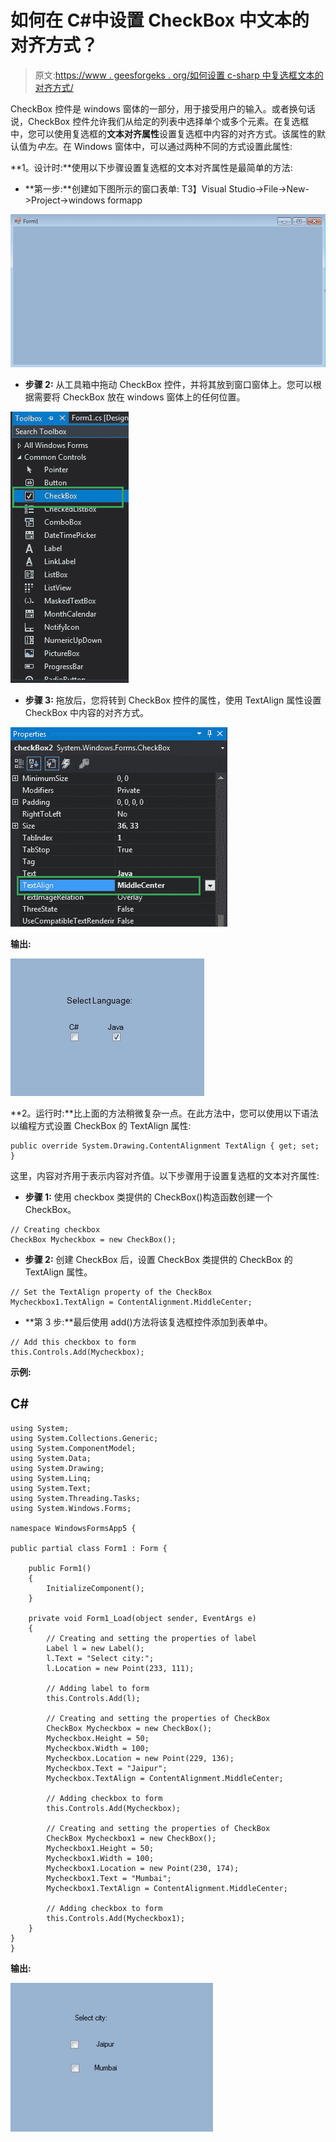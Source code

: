 # 如何在 C#中设置 CheckBox 中文本的对齐方式？

> 原文:[https://www . geesforgeks . org/如何设置 c-sharp 中复选框文本的对齐方式/](https://www.geeksforgeeks.org/how-to-set-the-alignment-of-text-in-checkbox-in-c-sharp/)

CheckBox 控件是 windows 窗体的一部分，用于接受用户的输入。或者换句话说，CheckBox 控件允许我们从给定的列表中选择单个或多个元素。在复选框中，您可以使用复选框的**文本对齐属性**设置复选框中内容的对齐方式。该属性的默认值为*中左*。在 Windows 窗体中，可以通过两种不同的方式设置此属性:

**1。设计时:**使用以下步骤设置复选框的文本对齐属性是最简单的方法:

*   **第一步:**创建如下图所示的窗口表单:
    T3】Visual Studio->File->New->Project->windows formapp

![](img/9889dfd1d09174ca813cf58170ab9cc8.png)

*   **步骤 2:** 从工具箱中拖动 CheckBox 控件，并将其放到窗口窗体上。您可以根据需要将 CheckBox 放在 windows 窗体上的任何位置。

![](img/b2eefad9eaf627dfc013a2924a1a41f0.png)

*   **步骤 3:** 拖放后，您将转到 CheckBox 控件的属性，使用 TextAlign 属性设置 CheckBox 中内容的对齐方式。

![](img/a7ba2d05236a3189dfc18db3272b7c21.png)

**输出:**

![](img/80ec2da7f7089d4cff39007dba12b2fb.png)

**2。运行时:**比上面的方法稍微复杂一点。在此方法中，您可以使用以下语法以编程方式设置 CheckBox 的 TextAlign 属性:

```
public override System.Drawing.ContentAlignment TextAlign { get; set; }
```

这里，内容对齐用于表示内容对齐值。以下步骤用于设置复选框的文本对齐属性:

*   **步骤 1:** 使用 checkbox 类提供的 CheckBox()构造函数创建一个 CheckBox。

```
// Creating checkbox
CheckBox Mycheckbox = new CheckBox();
```

*   **步骤 2:** 创建 CheckBox 后，设置 CheckBox 类提供的 CheckBox 的 TextAlign 属性。

```
// Set the TextAlign property of the CheckBox
Mycheckbox1.TextAlign = ContentAlignment.MiddleCenter;
```

*   **第 3 步:**最后使用 add()方法将该复选框控件添加到表单中。

```
// Add this checkbox to form
this.Controls.Add(Mycheckbox);
```

**示例:**

## C#

```
using System;
using System.Collections.Generic;
using System.ComponentModel;
using System.Data;
using System.Drawing;
using System.Linq;
using System.Text;
using System.Threading.Tasks;
using System.Windows.Forms;

namespace WindowsFormsApp5 {

public partial class Form1 : Form {

    public Form1()
    {
        InitializeComponent();
    }

    private void Form1_Load(object sender, EventArgs e)
    {
        // Creating and setting the properties of label
        Label l = new Label();
        l.Text = "Select city:";
        l.Location = new Point(233, 111);

        // Adding label to form
        this.Controls.Add(l);

        // Creating and setting the properties of CheckBox
        CheckBox Mycheckbox = new CheckBox();
        Mycheckbox.Height = 50;
        Mycheckbox.Width = 100;
        Mycheckbox.Location = new Point(229, 136);
        Mycheckbox.Text = "Jaipur";
        Mycheckbox.TextAlign = ContentAlignment.MiddleCenter;

        // Adding checkbox to form
        this.Controls.Add(Mycheckbox);

        // Creating and setting the properties of CheckBox
        CheckBox Mycheckbox1 = new CheckBox();
        Mycheckbox1.Height = 50;
        Mycheckbox1.Width = 100;
        Mycheckbox1.Location = new Point(230, 174);
        Mycheckbox1.Text = "Mumbai";
        Mycheckbox1.TextAlign = ContentAlignment.MiddleCenter;

        // Adding checkbox to form
        this.Controls.Add(Mycheckbox1);
    }
}
}
```

**输出:**

![](img/15736c355c5f21a52034cbf1f8cf5bf4.png)